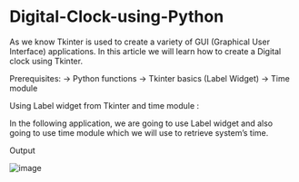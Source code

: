 # Digital-Clock-using-Python

As we know Tkinter is used to create a variety of GUI (Graphical User Interface) applications. In this article we will learn how to create a Digital clock using Tkinter.


Prerequisites:
-> Python functions
-> Tkinter basics (Label Widget)
-> Time module


Using Label widget from Tkinter and time module :

In the following application, we are going to use Label widget and also going to use time module which we will use to retrieve system’s time.

Output

![image](https://user-images.githubusercontent.com/22562694/120530617-5e3a0380-c3fb-11eb-891c-339df9250420.png)
